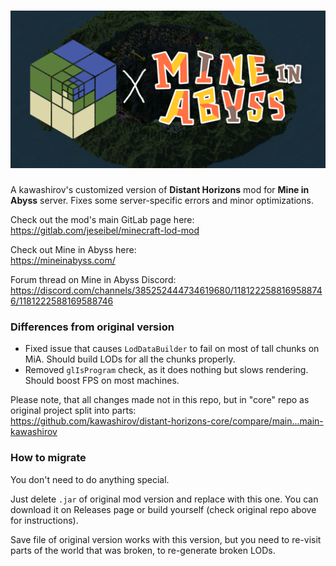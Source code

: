 # ![DH x MiA](readme/logo.png "DH x MiA")
A kawashirov's customized version of **Distant Horizons** mod for **Mine in Abyss** server.
Fixes some server-specific errors and minor optimizations.

Check out the mod's main GitLab page here:<br>
https://gitlab.com/jeseibel/minecraft-lod-mod

Check out Mine in Abyss here:<br>
https://mineinabyss.com/

Forum thread on Mine in Abyss Discord:<br>
https://discord.com/channels/385252444734619680/1181222588169588746/1181222588169588746

### Differences from original version
- Fixed issue that causes `LodDataBuilder` to fail on most of tall chunks on MiA. Should build LODs for all the chunks properly.
- Removed `glIsProgram` check, as it does nothing but slows rendering. Should boost FPS on most machines.

Please note, that all changes made not in this repo, but in "core" repo as original project split into parts:<br>
https://github.com/kawashirov/distant-horizons-core/compare/main...main-kawashirov

### How to migrate
You don't need to do anything special.

Just delete `.jar` of original mod version and replace with this one.
You can download it on Releases page or build yourself (check original repo above for instructions).

Save file of original version works with this version,
but you need to re-visit parts of the world that was broken,
to re-generate broken LODs.
